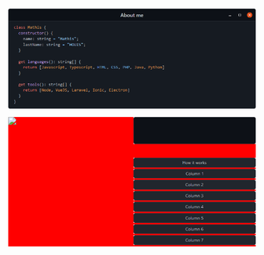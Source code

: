 <!--![information](https://github.com/kozennnn/kozennnn/blob/main/top_secret.png)-->

![about me](https://github.com/kozennnn/kozennnn/blob/main/about_me.png)

<div style="display: flex; flex-direction: row; background-color: red">
  <img src="http://149.202.67.36:3000/board" width="417" align="left" />
  <div style="display: flex; flex-direction: column; align-items: flex-start;" align="right">
    <img src="https://github.com/kozennnn/kozennnn/blob/main/card.png" width="407" />
    <p height="0px" width="407"> </p>
    <a href="https://github.com/kozennnn/connect4"><img src="https://raw.githubusercontent.com/kozennnn/connect4/master/public/images/column_how.png" width="407"/></a>
    <a href="http://149.202.67.36:3000/board/0"><img src="https://raw.githubusercontent.com/kozennnn/connect4/master/public/images/column1.png" width="407"/></a>
    <a href="http://149.202.67.36:3000/board/1"><img src="https://raw.githubusercontent.com/kozennnn/connect4/master/public/images/column2.png" width="407"/></a>
    <a href="http://149.202.67.36:3000/board/2"><img src="https://raw.githubusercontent.com/kozennnn/connect4/master/public/images/column3.png" width="407"/></a>
    <a href="http://149.202.67.36:3000/board/3"><img src="https://raw.githubusercontent.com/kozennnn/connect4/master/public/images/column4.png" width="407"/></a>
    <a href="http://149.202.67.36:3000/board/4"><img src="https://raw.githubusercontent.com/kozennnn/connect4/master/public/images/column5.png" width="407"/></a>
    <a href="http://149.202.67.36:3000/board/5"><img src="https://raw.githubusercontent.com/kozennnn/connect4/master/public/images/column6.png" width="407"/></a>
    <a href="http://149.202.67.36:3000/board/6"><img src="https://raw.githubusercontent.com/kozennnn/connect4/master/public/images/column7.png" width="407"/></a>
  </div>
</div>


<!--<img src="http://149.202.67.36:3000/board?21" width="417"/><img height="180px" hspace="10"/>[<img src="https://raw.githubusercontent.com/kozennnn/connect4/master/public/images/column_how.png" width="417"/>](https://github.com/kozennnn/connect4)


[<img src="https://raw.githubusercontent.com/kozennnn/connect4/master/public/images/column1.png" width="417"/>](http://149.202.67.36:3000/board/0)
<img height="10px" hspace="10"/>
[<img src="https://raw.githubusercontent.com/kozennnn/connect4/master/public/images/column2.png" width="417"/>](http://149.202.67.36:3000/board/1)
[<img src="https://raw.githubusercontent.com/kozennnn/connect4/master/public/images/column3.png" width="417"/>](http://149.202.67.36:3000/board/2)
<img height="10px" hspace="10"/>
[<img src="https://raw.githubusercontent.com/kozennnn/connect4/master/public/images/column4.png" width="417"/>](http://149.202.67.36:3000/board/3)
[<img src="https://raw.githubusercontent.com/kozennnn/connect4/master/public/images/column5.png" width="417"/>](http://149.202.67.36:3000/board/4)
<img height="10px" hspace="10"/>
[<img src="https://raw.githubusercontent.com/kozennnn/connect4/master/public/images/column6.png" width="417"/>](http://149.202.67.36:3000/board/5)
[<img src="https://raw.githubusercontent.com/kozennnn/connect4/master/public/images/column7.png" width="417"/>](http://149.202.67.36:3000/board/6)
-->

<!--[Column 1](http://149.202.67.36:3000/board/0)
[Column 2](http://149.202.67.36:3000/board/1)
[Column 3](http://149.202.67.36:3000/board/2)
[Column 4](http://149.202.67.36:3000/board/3)
[Column 5](http://149.202.67.36:3000/board/4)
[Column 6](http://149.202.67.36:3000/board/5)
[Column 7](http://149.202.67.36:3000/board/6)
-->

<!--
<img height="180px" hspace="10"/><img src="about_me.png" width="417"/> 
### Hi there 👋

**kozennnn/kozennnn** is a ✨ _special_ ✨ repository because its `README.md` (this file) appears on your GitHub profile.

Here are some ideas to get you started:

- 🔭 I’m currently working on ...
- 🌱 I’m currently learning ...
- 👯 I’m looking to collaborate on ...
- 🤔 I’m looking for help with ...
- 💬 Ask me about ...
- 📫 How to reach me: ...
- 😄 Pronouns: ...
- ⚡ Fun fact: ...
-->
